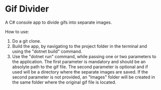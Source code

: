# Gif Divider
 A C# console app to divide gifs into separate images.

 How to use:
 1. Do a git clone.
 2. Build the app, by navigating to the project folder in the terminal and using the "dotnet build" command.
 3. Use the "dotnet run" command, while passing one or two parameters to the application. The first parameter is mandatory and should be an absolyte path to the gif file. The second parameter is optional and if used will be a directory where the separate images are saved. If the second parameter is not provided, an "Images" folder will be created in the same folder where the original gif file is located. 
